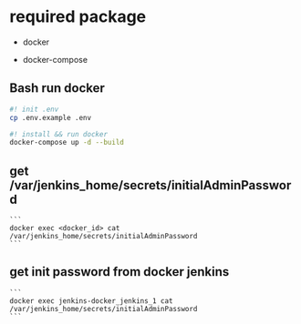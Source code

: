 # required package

* docker

* docker-compose

## Bash run docker

```bash
#! init .env
cp .env.example .env
```

```bash
#! install && run docker
docker-compose up -d --build
```
## get /var/jenkins_home/secrets/initialAdminPassword
    ```
    docker exec <docker_id> cat /var/jenkins_home/secrets/initialAdminPassword
    ```

## get init password from docker jenkins
    ```
    docker exec jenkins-docker_jenkins_1 cat /var/jenkins_home/secrets/initialAdminPassword
    ```